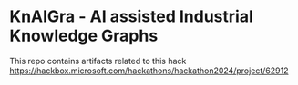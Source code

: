 # KnAIGra - AI assisted Industrial Knowledge Graphs

This repo contains artifacts related to this hack  
https://hackbox.microsoft.com/hackathons/hackathon2024/project/62912

